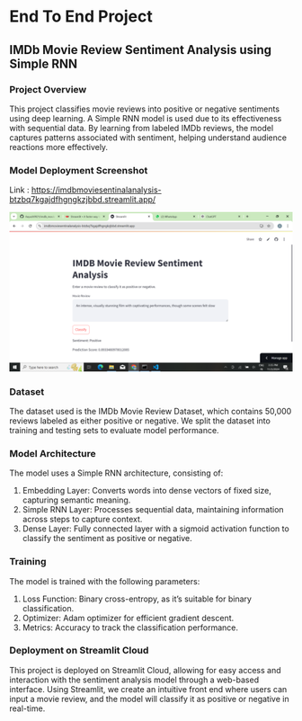 # End To End Project

## IMDb Movie Review Sentiment Analysis using Simple RNN

### Project Overview
This project classifies movie reviews into positive or negative sentiments using deep learning. A Simple RNN model is used due to its effectiveness with sequential data. By learning from labeled IMDb reviews, the model captures patterns associated with sentiment, helping understand audience reactions more effectively.

### Model Deployment Screenshot
Link : https://imdbmoviesentinalanalysis-btzbq7kgajdfhgngkzjbbd.streamlit.app/

![alt text](<Screenshot (63).png>)

### Dataset
The dataset used is the IMDb Movie Review Dataset, which contains 50,000 reviews labeled as either positive or negative. We split the dataset into training and testing sets to evaluate model performance.

### Model Architecture
The model uses a Simple RNN architecture, consisting of:

1. Embedding Layer: Converts words into dense vectors of fixed size, capturing semantic meaning.
2. Simple RNN Layer: Processes sequential data, maintaining information across steps to capture context.
3. Dense Layer: Fully connected layer with a sigmoid activation function to classify the sentiment as positive or negative.

### Training
The model is trained with the following parameters:

1. Loss Function: Binary cross-entropy, as it’s suitable for binary classification.
2. Optimizer: Adam optimizer for efficient gradient descent.
3. Metrics: Accuracy to track the classification performance.

### Deployment on Streamlit Cloud
This project is deployed on Streamlit Cloud, allowing for easy access and interaction with the sentiment analysis model through a web-based interface. Using Streamlit, we create an intuitive front end where users can input a movie review, and the model will classify it as positive or negative in real-time.